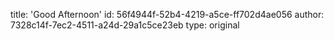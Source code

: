 title: 'Good Afternoon'
id: 56f4944f-52b4-4219-a5ce-ff702d4ae056
author: 7328c14f-7ec2-4511-a24d-29a1c5ce23eb
type: original
